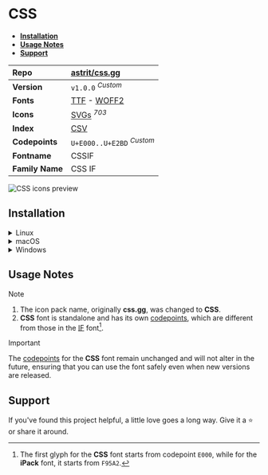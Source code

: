 # CSS

- [**Installation**](#installation)
- [**Usage Notes**](#usage-notes)
- [**Support**](#support)

| Repo            | [astrit/css.gg](https://github.com/astrit/css.gg)                                                                                                                     |
| :-------------- | :-------------------------------------------------------------------------------------------------------------------------------------------------------------------- |
| **Version**     | `v1.0.0` <sup>_Custom_</sup>                                                                                                                                          |
| **Fonts**       | [TTF](https://raw.githubusercontent.com/iconicFonts/if/main/fonts/TTF/CSS.ttf) - [WOFF2](https://raw.githubusercontent.com/iconicFonts/if/main/fonts/WOFF2/CSS.woff2) |
| **Icons**       | [SVGs](https://github.com/iconicFonts/if/tree/main/packs/CSS/svgs) <sup>_703_</sup>                                                                                   |
| **Index**       | [CSV](https://github.com/iconicFonts/if/blob/main/indices/CSS.csv)                                                                                                    |
| **Codepoints**  | `U+E000..U+E2BD` <sup>_Custom_</sup>                                                                                                                                  |
| **Fontname**    | CSSIF                                                                                                                                                                 |
| **Family Name** | CSS IF                                                                                                                                                                |

<picture>
  <source media="(prefers-color-scheme: dark)" srcset="https://raw.githubusercontent.com/iconicFonts/if/main/imgs/CSS_dark.png">
  <img alt="CSS icons preview" src="https://raw.githubusercontent.com/iconicFonts/if/main/imgs/CSS_light.png">
</picture>

## Installation

<details>

<summary>Linux</summary>

```sh
curl -o ~/.local/share/fonts/CSS.ttf https://raw.githubusercontent.com/iconicFonts/if/main/fonts/TTF/CSS.ttf
```

Refresh font cache:

```sh
fc-cache -f ~/.local/share/fonts
```

</details>

<details>

<summary>macOS</summary>

```sh
curl -o ~/Library/Fonts/CSS.ttf https://raw.githubusercontent.com/iconicFonts/if/main/fonts/TTF/CSS.ttf
```

</details>

<details>

<summary>Windows</summary>

```sh
curl -o C:\Windows\Fonts\CSS.ttf https://raw.githubusercontent.com/iconicFonts/if/main/fonts/TTF/CSS.ttf
```

</details>

## Usage Notes

> [!NOTE]
>
> 1. The icon pack name, originally **css.gg**, was changed to **CSS**.
> 2. **CSS** font is standalone and has its own [codepoints](https://github.com/iconicFonts/if/blob/main/indices/CSS.csv), which are different from those in the [IF](https://github.com/iconicFonts/if/blob/main/indices/if.csv) font[^1].

> [!IMPORTANT]
> The [codepoints](https://github.com/iconicFonts/if/blob/main/indices/CSS.csv) for the **CSS** font remain unchanged and will not alter in the future, ensuring that you can use the font safely even when new versions are released.

## Support

If you've found this project helpful, a little love goes a long way. Give it a :star: or share it around.

[^1]: The first glyph for the **CSS** font starts from codepoint `E000`, while for the **iPack** font, it starts from `F95A2`.
